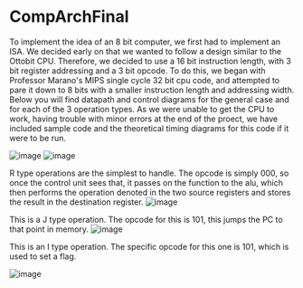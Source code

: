 ﻿# CompArchFinal
To implement the idea of an 8 bit computer, we first had to implement an ISA. We decided early on that we wanted to follow a design similar to the Ottobit CPU. Therefore, we decided to use a 16 bit instruction length, with 3 bit register addressing and a 3 bit opcode. To do this, we began with Professor Marano's MIPS single cycle 32 bit cpu code, and attempted to pare it down to 8 bits with a smaller instruction length and addressing width. Below you will find datapath and control diagrams for the general case and for each of the 3 operation types. As we were unable to get the CPU to work, having trouble with minor errors at the end of the proect, we have included sample code and the theoretical timing diagrams for this code if it were to be run.

![image](https://user-images.githubusercontent.com/38709917/168491497-818d51da-2a32-4af2-8163-f6bd138633d0.png)
![image](https://user-images.githubusercontent.com/38709917/168491518-1eccc44f-420f-46e3-a463-1e0e23fd22e8.png)

R type operations are the simplest to handle. The opcode is simply 000, so once the control unit sees that, it passes on the function  to the alu, which then performs the operation denoted in the two source registers and stores the result in the destination register.
![image](https://user-images.githubusercontent.com/38709917/168491536-6f74e0a3-f978-4419-b288-65a839cb0ff4.png)

This is a J type operation. The opcode for this is 101, this jumps the PC to that point in memory.
![image](https://user-images.githubusercontent.com/38709917/168492324-63a10723-6691-46bc-b898-b7e9516a61a1.png)

This is an I type operation. The specific opcode for this one is 101, which is used to set a flag.




![image](https://user-images.githubusercontent.com/38709917/168493561-58ad00cd-aee7-42c2-a726-e327e0de0558.png)
